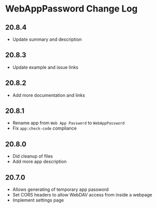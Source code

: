 # WebAppPassword Change Log

## 20.8.4

- Update summary and description

## 20.8.3

- Update example and issue links

## 20.8.2

- Add more documentation and links

## 20.8.1

- Rename app from `Web App Password` to `WebAppPassword`
- Fix `app:check-code` compliance

## 20.8.0

- Did cleanup of files
- Add more app description

## 20.7.0

- Allows generating of temporary app password
- Set CORS headers to allow WebDAV access from inside a webpage
- Implement settings page
